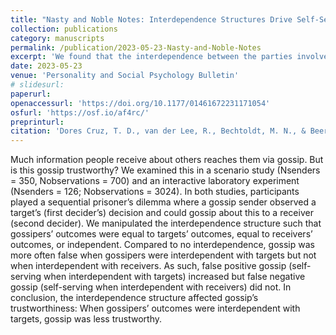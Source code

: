 ```yaml
---
title: "Nasty and Noble Notes: Interdependence Structures Drive Self-Serving Gossip"
collection: publications
category: manuscripts
permalink: /publication/2023-05-23-Nasty-and-Noble-Notes
excerpt: 'We found that the interdependence between the parties involved in gossip (sender, receiver, and target) shapes whether gossip is more likely trustworthy versus untrustworthy. In a scenario study and an interactive experiment, gossip was more likely false when senders were interdependent with targets.'
date: 2023-05-23
venue: 'Personality and Social Psychology Bulletin'
# slidesurl:  
paperurl: 
openaccessurl: 'https://doi.org/10.1177/01461672231171054'
osfurl: 'https://osf.io/af4rc/'
preprinturl: 
citation: 'Dores Cruz, T. D., van der Lee, R., Bechtoldt, M. N., & Beersma, B. (2023). Nasty and Noble Notes: Interdependence Structures Drive Self-Serving Gossip. <i>Personality and Social Psychology Bulletin</i>, 014616722311710. https://doi.org/10.1177/01461672231171054'
---
```


Much information people receive about others reaches them via gossip. But is this gossip trustworthy? We examined this in a scenario study (Nsenders = 350, Nobservations = 700) and an interactive laboratory experiment (Nsenders = 126; Nobservations = 3024). In both studies, participants played a sequential prisoner’s dilemma where a gossip sender observed a target’s (first decider’s) decision and could gossip about this to a receiver (second decider). We manipulated the interdependence structure such that gossipers’ outcomes were equal to targets’ outcomes, equal to receivers’ outcomes, or independent. Compared to no interdependence, gossip was more often false when gossipers were interdependent with targets but not when interdependent with receivers. As such, false positive gossip (self-serving when interdependent with targets) increased but false negative gossip (self-serving when interdependent with receivers) did not. In conclusion, the interdependence structure affected gossip’s trustworthiness: When gossipers’ outcomes were interdependent with targets, gossip was less trustworthy.